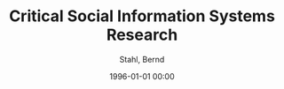 ---
layout: post
title: Critical Social Information Systems Research

date: 1996-01-01 00:00
author: Stahl, Bernd
tags: ["critical social information systems research","emancipation","habermas","information system","philosophical writings"]
link: https://doi.org/10.1093/oxfordhb/9780199580583.003.0010

year: 2011
---